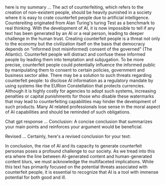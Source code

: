 here is my summary ... 
The act of counterfeiting, which refers to the creation of non-existent people, should be heavily punished in a society where it is easy to crate counterfeit people due to artificial intelligence. Countereiting originated from Alan Turing's turing Test as a benchmark to real thinking. With the development of AI, it is now impossible to tell if any text has been generated by an AI or a real person, leading to deeper challenge in the human trust. Creating counterfeit people is a threat not only to the economy but the civilization itself on the basis that democracy depends on "informed (not misinformed) consent of the governed" (The Atlantic). Counterfeit people will distract and confuse these informed people by leading them into temptation and subjugation. To be more precise, counterfeit people could potentially influence the informed public by manipulating them to consent to certain policies, government and business sector alike. There may be a solution to such threats regarding counterfeit people: to disclose AI information as a regulatory mandate by using systems like the EURion Constellation that protects currencies. Although it is highly costly for agencies to adopt such systems, increasing penalties or capital punishments for those who disable these watermarks that may lead to counterfeiting capabilities may hinder the development of such products. Many AI related professionals lose sense in the moral aspect of AI capabilities and should be reminded of such obligations.  

Chat gpt response ...
Conclusion: A concise conclusion that summarizes your main points and reinforces your argument would be beneficial.

Revised ...
Certainly, here's a revised conclusion for your text:

In conclusion, the rise of AI and its capacity to generate counterfeit personas poses a profound challenge to our society. As we tread into this era where the line between AI-generated content and human-generated content blurs, we must acknowledge the multifaceted implications. While this text has primarily focused on the potential threats associated with counterfeit people, it is essential to recognize that AI is a tool with immense potential for both good and ill.
